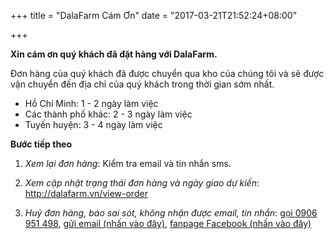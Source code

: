 +++
title = "DalaFarm Cám Ơn"
date = "2017-03-21T21:52:24+08:00"

+++

**Xin cám ơn quý khách đã đặt hàng với DalaFarm.** 

Đơn hàng của quý khách đã được chuyển qua kho của chúng tôi và sẽ được vận chuyển đến địa chỉ của quý khách trong 
thời gian sớm nhất.

  * Hồ Chí Minh: 1 - 2 ngày làm việc
  * Các thành phố khác: 2 - 3 ngày làm việc
  * Tuyến huyện: 3 - 4 ngày làm việc 

**Bước tiếp theo**

1. _Xem lại đơn hàng_: Kiểm tra email và tin nhắn sms.

2. _Xem cập nhật trạng thái đơn hàng và ngày giao dự kiến_: http://dalafarm.vn/view-order

3. _Huỷ đơn hàng, báo sai sót, không nhận được email, tin nhắn_: [gọi 0906 951 498](tel:0906951498), [gửi email (nhấn vào đây)](mailto:info@dalafarm.vn), [fanpage Facebook (nhấn vào đây)](https://fb.me/dalafarm.vn) 

